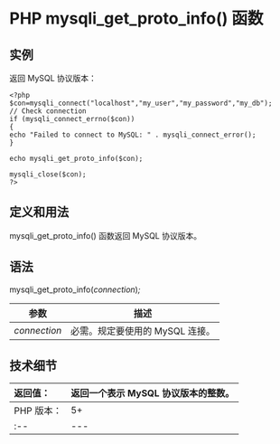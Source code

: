 # PHP mysqli_get_proto_info() 函数



## 实例

返回 MySQL 协议版本：

```
<?php
$con=mysqli_connect("localhost","my_user","my_password","my_db");
// Check connection
if (mysqli_connect_errno($con))
{
echo "Failed to connect to MySQL: " . mysqli_connect_error();
}

echo mysqli_get_proto_info($con);

mysqli_close($con);
?>
```

## 定义和用法

mysqli_get_proto_info() 函数返回 MySQL 协议版本。

## 语法

mysqli_get_proto_info(_connection_)_;_

| 参数 | 描述 |
| --- | --- |
| _connection_ | 必需。规定要使用的 MySQL 连接。 |

## 技术细节

| 返回值： | 返回一个表示 MySQL 协议版本的整数。 |
| :-- | --- |
| PHP 版本： | 5+ |
| :-- | --- |

  